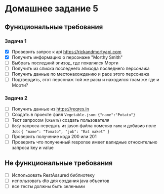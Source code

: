 # Домашнее задание 5
## Функциональные требования
### Задача 1
- [x] Проверить запрос к api https://rickandmortyapi.com
- [x] Получить информацию о персонаже "Morthy Smith"
- [ ] Выбрать последний эпизод, где появлялся Морти
- [ ] Получить из списка последнего эпизода последнего персонажа
- [ ] Получить данные по местонахождению и расе этого персонажа
- [ ] Подтвердить, этот персонаж той же расы и находился тоам же где и Морти?

### Задача 2
- [ ] Получить данные из https://reqres.in
- [ ] Создать в проекте файл `Vegetable.json`: `{"name":"Potato"}`
- [ ] Тест запросом (`CREATE`) создать пользователя
- [ ] `Body` запроса передать из jason файла поменяв `name` и добавив поле `Job`: `{ "name":
  "Tomato", "job": "Eat maket" }`
- [ ] Проверить получение кода 200 или 201
- [ ] Проверить что полученный response имеет валидные относительно запроса key и value

## Не функциональные требования
- [ ] Использовать RestAssured библиотеку
- [ ] использовать dto для создания java объектов
- [ ] все тесты должны быть зелеными
